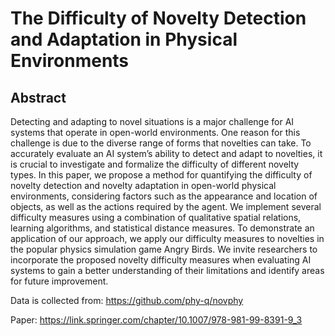 # The Difficulty of Novelty Detection and Adaptation in Physical Environments

## Abstract

Detecting and adapting to novel situations is a major challenge for AI systems that operate in open-world environments. One reason for this challenge is due to the diverse range of forms that novelties can take. To accurately evaluate an AI system’s ability to detect and adapt to novelties, it is crucial to investigate and formalize the difficulty of different novelty types. In this paper, we propose a method for quantifying the difficulty of novelty detection and novelty adaptation in open-world physical environments, considering factors such as the appearance and location of objects, as well as the actions required by the agent. We implement several difficulty measures using a combination of qualitative spatial relations, learning algorithms, and statistical distance measures. To demonstrate an application of our approach, we apply our difficulty measures to novelties in the popular physics simulation game Angry Birds. We invite researchers to incorporate the proposed novelty difficulty measures when evaluating AI systems to gain a better understanding of their limitations and identify areas for future improvement.

Data is collected from: https://github.com/phy-q/novphy

Paper: https://link.springer.com/chapter/10.1007/978-981-99-8391-9_3
